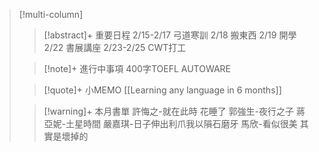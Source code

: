 > [!multi-column]
>
>> [!abstract]+ 重要日程
>> 2/15-2/17 弓道寒訓
>> 2/18 搬東西
>> 2/19 開學
>> 2/22 書展講座
>> 2/23-2/25 CWT打工
>
>> [!note]+ 進行中事項
>>400字TOEFL
>>AUTOWARE
>
>> [!quote]+ 小MEMO
>>[[Learning any language in 6 months]]
>
>> [!warning]+ 本月書單
>>許悔之-就在此時 花睡了
>>郭強生-夜行之子
>>蔣亞妮-土星時間
>>嚴嘉琪-日子伸出利爪我以隕石磨牙
>>馬欣-看似很美 其實是壞掉的

